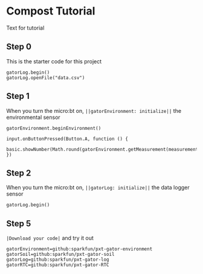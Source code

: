 # Compost Tutorial
Text for tutorial

## Step 0
This is the starter code for this project

```template
gatorLog.begin()
gatorLog.openFile("data.csv")
```

## Step 1
When you turn the micro:bt on, ``||gatorEnvironment: initialize||`` the environmental sensor

```blocks
gatorEnvironment.beginEnvironment()
```

```ghost
input.onButtonPressed(Button.A, function () {
    basic.showNumber(Math.round(gatorEnvironment.getMeasurement(measurementType.humidity)))
})
```

## Step 2 
When you turn the micro:bt on, ``||gatorLog: initialize||`` the data logger sensor

```blocks
gatorLog.begin()
```

## Step 5
``|Download your code|`` and try it out


```package
gatorEnvironment=github:sparkfun/pxt-gator-environment
gatorSoil=github:sparkfun/pxt-gator-soil
gatorLog=github:sparkfun/pxt-gator-log
gatorRTC=github:sparkfun/pxt-gator-RTC
```
